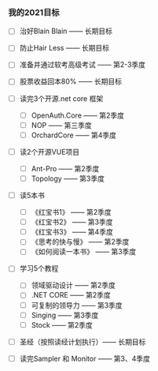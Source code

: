 ### 我的2021目标

- [ ] 治好Blain Blain —— 长期目标
- [ ] 防止Hair Less —— 长期目标
- [ ] 准备并通过软考高级考试  —— 第2-3季度
- [ ] 股票收益回本80% —— 长期目标
- [ ] 读完3个开源.net core 框架
  - [ ] OpenAuth.Core —— 第2季度
  - [ ] NOP —— 第三季度
  - [ ] OrchardCore —— 第4季度
- [ ] 读2个开源VUE项目
  - [ ] Ant-Pro —— 第2季度
  - [ ] Topology —— 第3季度
- [ ] 读5本书
  - [ ] 《红宝书1》 —— 第2季度
  - [ ] 《红宝书2》 —— 第3季度
  - [ ] 《红宝书3》 —— 第4季度
  - [ ] 《思考的快与慢》 —— 第2季度
  - [ ] 《如何阅读一本书》 —— 第3季度
- [ ] 学习5个教程
  - [ ] 领域驱动设计 —— 第2季度
  - [ ] .NET CORE  —— 第2季度
  - [ ] 可复制的领导力 —— 第3季度
  - [ ] Singing —— 第3季度
  - [ ] Stock —— 第2季度
- [ ] 圣经（按照读经计划执行）—— 长期目标
- [ ] 读完Sampler 和 Monitor —— 第3、4季度

